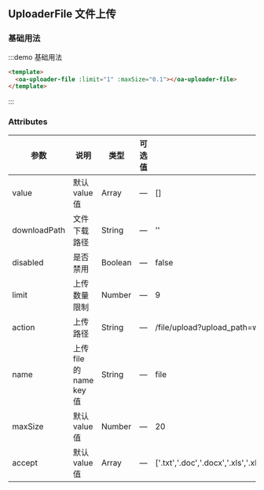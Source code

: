 ## UploaderFile 文件上传

### 基础用法

:::demo 基础用法

```html
<template>
  <oa-uploader-file :limit="1" :maxSize="0.1"></oa-uploader-file>
</template>
```

:::

### Attributes

| 参数         | 说明                     | 类型    | 可选值 | 默认值                                                                                                 |
| ------------ | ------------------------ | ------- | ------ | ------------------------------------------------------------------------------------------------------ |
| value        | 默认 value 值            | Array   | —      | []                                                                                                     |
| downloadPath | 文件下载路径             | String  | —      | ''                                                                                                     |
| disabled     | 是否禁用                 | Boolean | —      | false                                                                                                  |
| limit        | 上传数量限制             | Number  | —      | 9                                                                                                      |
| action       | 上传路径                 | String  | —      | /file/upload?upload_path=worksheet                                                                     |
| name         | 上传 file 的 name key 值 | String  | —      | file                                                                                                   |
| maxSize      | 默认 value 值            | Number  | —      | 20                                                                                                     |
| accept       | 默认 value 值            | Array   | —      | ['.txt','.doc','.docx','.xls','.xlsx','.pdf','.rar','.zip','.jpg','.jpeg','.gif','.png','.bmp','.dmp'] |
